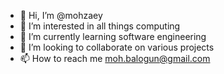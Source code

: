 - 👋 Hi, I’m @mohzaey
- 👀 I’m interested in all things computing
- 🌱 I’m currently learning software engineering
- 💞️ I’m looking to collaborate on various projects
- 📫 How to reach me moh.balogun@gmail.com

<!---
mohzaey/mohzaey is a ✨ special ✨ repository because its `README.md` (this file) appears on your GitHub profile.
You can click the Preview link to take a look at your changes.
--->
